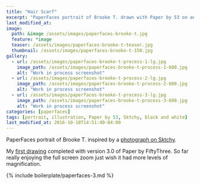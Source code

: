 ```yaml
---
title: "Hair Scarf"
excerpt: "PaperFaces portrait of Brooke T. drawn with Paper by 53 on an iPad."
last_modified_at: 
image: 
  path: &image /assets/images/paperfaces-brooke-t.jpg 
  feature: *image
  teaser: /assets/images/paperfaces-brooke-t-teaser.jpg
  thumbnail: /assets/images/paperfaces-brooke-t-150.jpg
gallery:
  - url: /assets/images/paperfaces-brooke-t-process-1-lg.jpg
    image_path: /assets/images/paperfaces-brooke-t-process-1-600.jpg
    alt: "Work in process screenshot"
  - url: /assets/images/paperfaces-brooke-t-process-2-lg.jpg
    image_path: /assets/images/paperfaces-brooke-t-process-2-600.jpg
    alt: "Work in process screenshot"
  - url: /assets/images/paperfaces-brooke-t-process-3-lg.jpg
    image_path: /assets/images/paperfaces-brooke-t-process-3-600.jpg
    alt: "Work in process screenshot"
categories: [paperfaces]
tags: [portrait, illustration, Paper by 53, Sktchy, black and white]
last_modified_at: 2016-10-10T14:51:40-04:00
---
```


PaperFaces portrait of Brooke T. inspired by a [photograph on Sktchy](http://sktchy.com/S3B8m ).

My [first drawing](https://paper.fiftythree.com/11098-Michael-Rose/5492331) completed with version 3.0 of Paper by FiftyThree. So far really enjoying the full screen zoom just wish it had more levels of magnification.

{% include boilerplate/paperfaces-3.md %}
